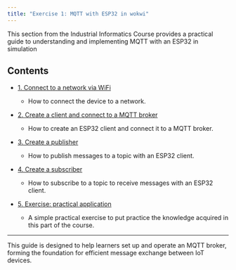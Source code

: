 ```yaml
---
title: "Exercise 1: MQTT with ESP32 in wokwi"
--- 
```


This section from the Industrial Informatics Course provides a practical guide to understanding and implementing MQTT with an ESP32 in simulation

## Contents

* [1. Connect to a network via WiFi](./part1_connect_wifi.md)
    - How to connect the device to a network.

* [2. Create a client and connect to a MQTT broker](./part2_client_connect.md)
    - How to create an ESP32 client and connect it to a MQTT broker.

* [3. Create a publisher](./part3_publisher.md)
    - How to publish messages to a topic with an ESP32 client.

* [4. Create a subscriber](./part4_subscriber.md)
    - How to subscribe to a topic to receive messages with an ESP32 client.

* [5. Exercise: practical application](./part5_exercise.md)
    - A simple practical exercise to put practice the knowledge acquired in this part of the course.

---

This guide is designed to help learners set up and operate an MQTT broker, forming the foundation for efficient message exchange between IoT devices.

